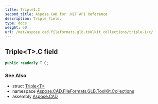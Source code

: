 ```yaml
---
title: Triple1.C
second_title: Aspose.CAD for .NET API Reference
description: Triple field. 
type: docs
weight: 60
url: /net/aspose.cad.fileformats.glb.toolkit.collections/triple-1/c/
---
```

## Triple&lt;T&gt;.C field

```csharp
public readonly T C;
```

### See Also

* struct [Triple&lt;T&gt;](../)
* namespace [Aspose.CAD.FileFormats.GLB.ToolKit.Collections](../../triple-1/)
* assembly [Aspose.CAD](../../../)


